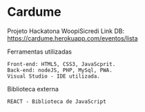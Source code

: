 # Cardume



Projeto Hackatona WoopiSicredi
Link DB: https://cardume.herokuapp.com/eventos/lista

Ferramentas utilizadas

    Front-end: HTML5, CSS3, JavaScprit.
    Back-end: nodeJS, PHP, MySql, PWA.
    Visual Studio - IDE utilizada.
    
Biblioteca externa
    
    REACT - Biblioteca de JavaScript
